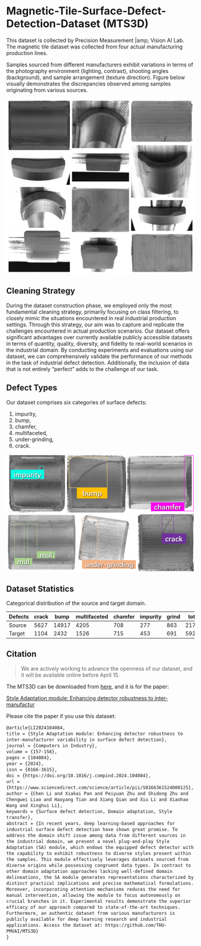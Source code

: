 # Magnetic-Tile-Surface-Defect-Detection-Dataset (MTS3D)

This dataset is collected by Precision Measurement |amp; Vision AI Lab. The magnetic tile dataset was collected from four actual manufacturing production lines.

Samples sourced from different manufacturers exhibit variations in terms of the photography environment (lighting, contrast), shooting angles (background), and sample arrangement (texture direction). Figure below visually demonstrates the discrepancies observed among samples originating from various sources.

![Samples from different manufacturing.](figs/diff_manu.png)

## Cleaning Strategy

During the dataset construction phase, we employed only the most fundamental cleaning strategy, primarily focusing on class filtering, to closely mimic the situations encountered in real industrial production settings. Through this strategy, our aim was to capture and replicate the challenges encountered in actual production scenarios. Our dataset offers significant advantages over currently available publicly accessible datasets in terms of quantity, quality, diversity, and fidelity to real-world scenarios in the industrial domain. By conducting experiments and evaluations using our dataset, we can comprehensively validate the performance of our methods in the task of industrial defect detection. Additionally, the inclusion of data that is not entirely “perfect” adds to the challenge of our task.

## Defect Types

Our dataset comprises six categories of surface defects:

1. impurity,
2. bump,
3. chamfer,
4. multifaceted,
5. under-grinding,
6. crack.

![Defects to be detected.](figs/defects.png)

## Dataset Statistics

Categorical distribution of the source and target domain.

| Defects | crack | bump  | multifaceted | chamfer | impurity | grind | total |
| ------- | ----- | ----- | ------------ | ------- | -------- | ----- | ----- |
| Source  | 5627  | 14917 | 4205         | 708     | 277      | 863   | 21700 |
| Target  | 1104  | 2432  | 1526         | 715     | 453      | 691   | 5927  |

## Citation

> We are actively working to advance the openness of our dataset, and it will be available online before April 15.

The MTS3D can be downloaded from [here](https://google.com/), and it is for the paper:

<!-- [Style Adaptation module: Enhancing detector robustness to inter-manufactur](https://doi.org/10.1016/j.compind.2024.104084) -->
[Style Adaptation module: Enhancing detector robustness to inter-manufactur](https://authors.elsevier.com/c/1ino~bquFYjLz)

Please cite the paper if you use this dataset:

```
@article{LI2024104084,
title = {Style Adaptation module: Enhancing detector robustness to inter-manufacturer variability in surface defect detection},
journal = {Computers in Industry},
volume = {157-158},
pages = {104084},
year = {2024},
issn = {0166-3615},
doi = {https://doi.org/10.1016/j.compind.2024.104084},
url = {https://www.sciencedirect.com/science/article/pii/S0166361524000125},
author = {Chen Li and Xiakai Pan and Peiyuan Zhu and Shidong Zhu and Chengwei Liao and Haoyang Tian and Xiang Qian and Xiu Li and Xiaohao Wang and Xinghui Li},
keywords = {Surface defect detection, Domain adaptation, Style transfer},
abstract = {In recent years, deep learning-based approaches for industrial surface defect detection have shown great promise. To address the domain shift issue among data from different sources in the industrial domain, we present a novel plug-and-play Style Adaptation (SA) module, which endows the equipped defect detector with the capability to exhibit robustness to diverse styles present within the samples. This module effectively leverages datasets sourced from diverse origins while possessing congruent data types. In contrast to other domain adaptation approaches lacking well-defined domain delineations, the SA module generates representations characterized by distinct practical implications and precise mathematical formulations. Moreover, incorporating attention mechanisms reduces the need for manual intervention, allowing the module to focus autonomously on crucial branches in it. Experimental results demonstrate the superior efficacy of our approach compared to state-of-the-art techniques. Furthermore, an authentic dataset from various manufacturers is publicly available for deep learning research and industrial applications. Access the dataset at: https://github.com/THU-PMVAI/MTS3D}
}
```

<!-- ## Contact

This dataset is for research use only. If you have any problem about this work or dataset, please contact with Prof. Xinghui at li.xinghui@sz.tsinghua.edu.cn. -->
